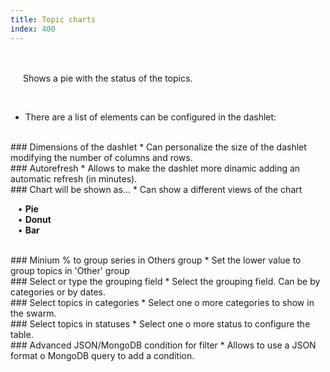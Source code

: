 ```yaml
---
title: Topic charts
index: 400
---
```


    
<br />

<img src="/static/images/icons/chart_pie.png" height="16px" width="16px" /> Shows a pie with the status of the topics.

<br />

* There are a list of elements can be configured in the dashlet:

<br />
### Dimensions of the dashlet
* Can personalize the size of the dashlet modifying the number of columns and rows.

<br />
### Autorefresh
* Allows to make the dashlet more dinamic adding an automatic refresh (in minutes).


<br />
### Chart will be shown as...
* Can show a different views of the chart <br />

&nbsp; &nbsp;• **Pie** <br />
&nbsp; &nbsp;• **Donut** <br />
&nbsp; &nbsp;• **Bar**

<br />
### Minium % to group series in Others group
* Set the lower value to group topics in 'Other' group

<br />
### Select or type the grouping field
* Select the grouping field. Can be by categories or by dates.

<br />
### Select topics in categories
* Select one o more categories to show in the swarm.

<br />
### Select topics in statuses
* Select one o more status to configure the table.

<br />
### Advanced JSON/MongoDB condition for filter
* Allows to use a JSON format o MongoDB query to add a condition. 
